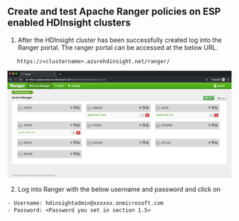## Create and test Apache Ranger policies on ESP enabled HDInsight clusters

1. After the HDInsight cluster has been successfully created log into the Ranger portal. The ranger portal can be accessed at the below URL. 

````
   https://<clustername>.azurehdinsight.net/ranger/
````

![Ranger1](https://github.com/arnabganguly/HDInsightESPLab/blob/master/images/Picture36.png)

 2. Log into Ranger with the below username and password and click on 
 ````    
 - Username: hdinsightadmin@xxxxxx.onmicrosoft.com
 - Password: <Password you set in section 1.5>
````
 
  
<!--stackedit_data:
eyJoaXN0b3J5IjpbLTM5ODU5NDAyNCwxNTI2OTE4OTM3LDEwOT
U5MDMwMTAsLTIwODg3NDY2MTJdfQ==
-->